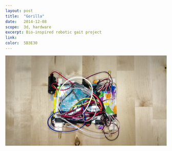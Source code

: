 ```yaml
---
layout: post
title:  "Gorilla"
date:   2014-12-08
scope:  3d, hardware
excerpt: Bio-inspired robotic gait project
link:
color:  5B3E30
---
```


![Thumb](/images/gorilla_thumbnail.png)